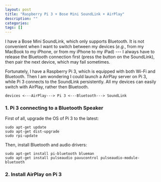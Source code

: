 ```yaml
---
layout: post
title: "Raspberry Pi 3 + Bose Mini SoundLink + AirPlay"
description: ""
categories: 
tags: []
---
```


I have a Bose Mini SoundLink, which only supports Bluetooth. It is not convenient when I want to switch between my devices (_e.g._, from my MacBook to my iPhone, or from my iPhone to my iPad) --- I always have to release the Bluetooth connection first (press the button on the SoundLink), then pair the next device, which may fail sometimes.

Fortunately, I have a Raspberry Pi 3, which is equipped with both Wi-Fi and Bluetooth. Then I am wondering I could launch a AirPlay server on Pi 3, while Pi 3 connects to the SoundLink persistently. All my devices can easily switch with AirPlay, rather then Bluetooth.

```
devices <---AirPlay---> Pi 3 <---Bluetooth---> SoundLink
```

### 1. Pi 3 connecting to a Bluetooth Speaker

First of all, upgrade the OS of Pi 3 to the latest:
```
sudo apt-get update
sudo apt-get dist-upgrade
sudo rpi-update
```

Then, install Bluetooth and audio drivers:
```
sudo apt-get install pi-bluetooth blueman
sudo apt-get install pulseaudio pavucontrol pulseaudio-module-bluetooth
```


### 2. Install AirPlay on Pi 3



